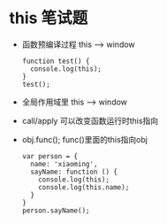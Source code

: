 # this 笔试题

- 函数预编译过程 this --> window

  ```
  function test() {
    console.log(this);
  }
  test();
  ```

- 全局作用域里 this --> window

- call/apply 可以改变函数运行时this指向

- obj.func(); func()里面的this指向obj

  ```
  var person = {
    name: 'xiaoming',
    sayName: function () {
      console.log(this);
      console.log(this.name);
    }
  }
  person.sayName();
  ```
